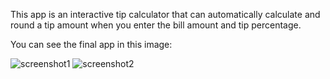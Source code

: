 This app is an interactive tip calculator that can automatically calculate and round a tip amount when you enter the bill amount and tip percentage.

You can see the final app in this image:

![screenshot1](https://github.com/kamilapereira/Tip-Calculator/assets/113510216/ed4e6ae8-a682-4e00-87f9-57b938762ac6) ![screenshot2](https://github.com/kamilapereira/Tip-Calculator/assets/113510216/203ebac5-8ef4-4624-926d-4b66c0f86553)
